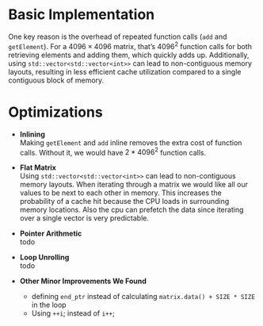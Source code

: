 # Basic Implementation
One key reason is the overhead of repeated function calls (`add` and `getElement`). For a $4096 \times 4096$ matrix, that’s $4096^2$ function calls for both retrieving elements and adding them, which quickly adds up. Additionally, using `std::vector<std::vector<int>>` can lead to non-contiguous memory layouts, resulting in less efficient cache utilization compared to a single contiguous block of memory.

# Optimizations

- **Inlining**  
  Making `getElement` and `add` inline removes the extra cost of function calls.
  Without it, we would have $2 * 4096^2$ function calls.

- **Flat Matrix**  
  Using `std::vector<std::vector<int>>` can lead to non-contiguous memory layouts. When iterating through a matrix we would like all our values to be next to each other in memory. This increases the probability of a cache hit because the CPU loads in surrounding memory locations. Also the cpu can prefetch the data since iterating over a single vector is very predictable.

- **Pointer Arithmetic**  
  todo

- **Loop Unrolling**  
  todo

- **Other Minor Improvements We Found**
    - defining `end_ptr` instead of calculating `matrix.data() + SIZE * SIZE` in the loop
    - Using `++i`; instead of `i++`;